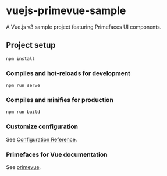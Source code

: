 # vuejs-primevue-sample

A Vue.js v3 sample project featuring Primefaces UI components.

## Project setup
```
npm install
```

### Compiles and hot-reloads for development
```
npm run serve
```

### Compiles and minifies for production
```
npm run build
```

### Customize configuration
See [Configuration Reference](https://cli.vuejs.org/config/).

### Primefaces for Vue documentation
See [primevue](https://primefaces.org/primevue/showcase/).